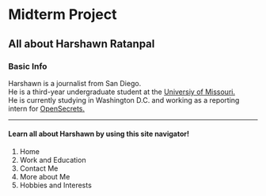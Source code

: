 # Midterm Project
## All about Harshawn Ratanpal
### Basic Info
<p>Harshawn is a journalist from San Diego.<br>
He is a third-year undergraduate student at the <a href="https://www.missouri.edu" target="_blank">Universiy of Missouri.</a </p><br>
He is currently studying in Washington D.C. and working as a reporting intern for <a href="https://www.opensecrets.org" target="_blank">OpenSecrets.</a </p>

*** 
  
#### Learn all about Harshawn by using this site navigator!
<ol>
  <li>Home</li>
  <li>Work and Education</li>
  <li>Contact Me</li>
  <li>More about Me</li>
  <li>Hobbies and Interests</li>
</ol>  
